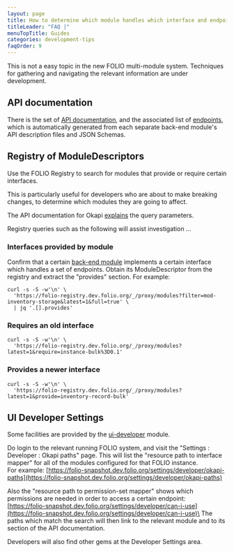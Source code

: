 ```yaml
---
layout: page
title: How to determine which module handles which interface and endpoint
titleLeader: "FAQ |"
menuTopTitle: Guides
categories: development-tips
faqOrder: 9
---
```


This is not a easy topic in the new FOLIO multi-module system.
Techniques for gathering and navigating the relevant information are under development.

## API documentation

There is the set of [API documentation](/reference/api/), and the associated list of [endpoints](/reference/api/endpoints/), which is automatically generated from each separate back-end module's API description files and JSON Schemas.

## Registry of ModuleDescriptors

Use the FOLIO Registry to search for modules that provide or require certain interfaces.

This is particularly useful for developers who are about to make breaking changes, to determine which modules they are going to affect.

The API documentation for Okapi [explains](https://s3.amazonaws.com/foliodocs/api/okapi/p/okapi.html#proxy_modules_get) the query parameters.

Registry queries such as the following will assist investigation ...

### Interfaces provided by module

Confirm that a certain [back-end module](/source-code/map/#backend-mod) implements a certain interface which handles a set of endpoints.
Obtain its ModuleDescriptor from the registry and extract the "provides" section.
For example:

```
curl -s -S -w'\n' \
  'https://folio-registry.dev.folio.org/_/proxy/modules?filter=mod-inventory-storage&latest=1&full=true' \
  | jq '.[].provides'
```

### Requires an old interface

```
curl -s -S -w'\n' \
  'https://folio-registry.dev.folio.org/_/proxy/modules?latest=1&require=instance-bulk%3D0.1'
```

### Provides a newer interface

```
curl -s -S -w'\n' \
  'https://folio-registry.dev.folio.org/_/proxy/modules?latest=1&provide=inventory-record-bulk'
```

## UI Developer Settings

Some facilities are provided by the [ui-developer](/source-code/map/#ui-developer) module.

Do login to the relevant running FOLIO system, and visit the "Settings : Developer : Okapi paths" page.
This will list the "resource path to interface mapper" for all of the modules configured for that FOLIO instance.\
For example: [https://folio-snapshot.dev.folio.org/settings/developer/okapi-paths](https://folio-snapshot.dev.folio.org/settings/developer/okapi-paths)

Also the "resource path to permission-set mapper" shows which permissions are needed in order to access a certain endpoint:\
[https://folio-snapshot.dev.folio.org/settings/developer/can-i-use](https://folio-snapshot.dev.folio.org/settings/developer/can-i-use)\
The paths which match the search will then link to the relevant module and to its section of the API documentation.

Developers will also find other gems at the Developer Settings area.

